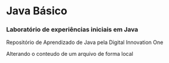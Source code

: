 # Java Básico

### Laboratório de experiências iniciais em Java

Repositório de Aprendizado de Java pela Digital Innovation One

Alterando o conteudo de um arquivo de forma local
